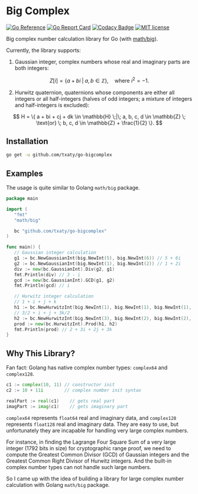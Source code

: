 # Big Complex

[![Go Reference](https://pkg.go.dev/badge/github.com/txaty/go-bigcomplex.svg)](https://pkg.go.dev/github.com/txaty/go-bigcomplex)
[![Go Report Card](https://goreportcard.com/badge/github.com/txaty/go-bigcomplex)](https://goreportcard.com/report/github.com/txaty/go-bigcomplex)
[![Codacy Badge](https://app.codacy.com/project/badge/Grade/3a9bb5ff5cb64dcf83903ca998a9144d)](https://app.codacy.com/gh/txaty/go-merkletree/dashboard?utm_source=gh&utm_medium=referral&utm_content=&utm_campaign=Badge_grade)
[![MIT license](https://img.shields.io/badge/license-MIT-brightgreen.svg)](https://opensource.org/licenses/MIT)

Big complex number calculation library for Go (with [math/big](https://pkg.go.dev/math/big)).

Currently, the library supports:

1. Gaussian integer, complex numbers whose real and imaginary parts are both integers:

$$
Z[i] = \{ a + bi \;|\; a, b \in \mathbb{Z} \}, \quad \text{where } i^2 = -1.
$$

2. Hurwitz quaternion, quaternions whose components are either all integers or all half-integers (halves of odd
   integers; a mixture of integers and half-integers is excluded):

$$
H = \{ a + bi + cj + dk \in \mathbb{H} \;|\; a, b, c, d \in \mathbb{Z} \; \text{or} \; b, c, d \in \mathbb{Z} + \frac{1}{2}  \}.
$$

## Installation

```bash
go get -u github.com/txaty/go-bigcomplex
```

## Examples

The usage is quite similar to Golang ```math/big``` package.

```go
package main

import (
   "fmt"
   "math/big"

   bc "github.com/txaty/go-bigcomplex"
)

func main() {
   // Gaussian integer calculation
   g1 := bc.NewGaussianInt(big.NewInt(5), big.NewInt(6)) // 5 + 6i
   g2 := bc.NewGaussianInt(big.NewInt(1), big.NewInt(2)) // 1 + 2i
   div := new(bc.GaussianInt).Div(g2, g1)
   fmt.Println(div) // 3 - i
   gcd := new(bc.GaussianInt).GCD(g1, g2)
   fmt.Println(gcd) // i

   // Hurwitz integer calculation
   // 1 + i + j + k
   h1 := bc.NewHurwitzInt(big.NewInt(1), big.NewInt(1), big.NewInt(1), big.NewInt(1), false)
   // 3/2 + i + j + 3k/2
   h2 := bc.NewHurwitzInt(big.NewInt(3), big.NewInt(2), big.NewInt(2), big.NewInt(3), true)
   prod := new(bc.HurwitzInt).Prod(h1, h2)
   fmt.Println(prod) // 2 + 3i + 2j + 3k
}
````

## Why This Library?

Fan fact: Golang has native complex number types: ```complex64``` and ```complex128```.

```go
c1 := complex(10, 11) // constructor init
c2 := 10 + 11i        // complex number init syntax

realPart := real(c1)    // gets real part
imagPart := imag(c1)    // gets imaginary part
```

```complex64``` represents ```float64```  real and imaginary data, and ```complex128``` represents ```float128``` real
and imaginary data.
They are easy to use, but unfortunately they are incapable for handling very large complex numbers.

For instance, in finding the Lagrange Four Square Sum of a very large integer (1792 bits in size) for cryptographic
range proof,
we need to compute the Greatest Common Divisor (GCD) of Gaussian integers and the Greatest Common Right Divisor of
Hurwitz integers. And the built-in complex number types can not handle such large numbers.

So I came up with the idea of building a library for large complex number calculation with Golang ```math/big```
package.